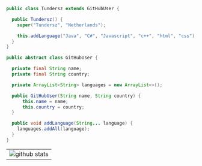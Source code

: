 
```java
public class Tundersz extends GitHubUser {

  public Tundersz() {
    super("Tundersz", "Netherlands");

    this.addLanguage("Java", "C#", "Javascript", "c++", "html", "css");
  }
}

public abstract class GitHubUser {

  private final String name;
  private final String country;

  private ArrayList<String> languages = new ArrayList<>();

  public GitHubUser(String name, String country) {
      this.name = name;
      this.country = country;
  }

  public void addLanguage(String... language) {
    languages.addAll(language);
  }
}
```

<table>
  <tr>
    <td>
      <img src="https://github-readme-stats.vercel.app/api?username=EmileDavidson&count_private=true&show_icons=true&theme=dark&hide_border=false" alt="github stats">
    </td>
  </tr>
</table>
